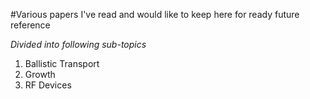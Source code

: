 #Various papers I've read and would like to keep here for ready future reference

*Divided into following sub-topics*
  1. Ballistic Transport
  2. Growth
  3. RF Devices


